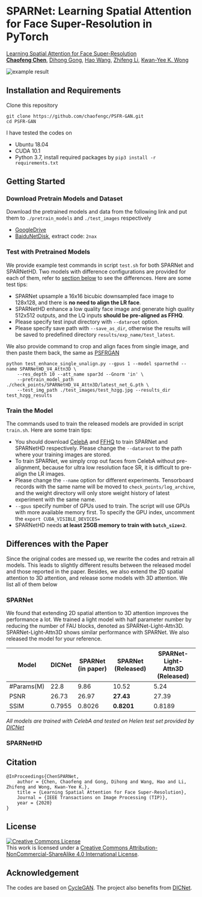 # SPARNet: Learning Spatial Attention for Face Super-Resolution in PyTorch 

[Learning Spatial Attention for Face Super-Resolution](http://arxiv.org/abs/2012.01211)  
[**Chaofeng Chen**](https://chaofengc.github.io), [Dihong Gong](https://www.cise.ufl.edu/~dihong/), [Hao Wang](https://dblp.uni-trier.de/pid/w/HaoWang50.html), [Zhifeng Li](https://dblp.org/pid/56/2053.html), [Kwan-Yee K. Wong](https://i.cs.hku.hk/~kykwong/)

![example result](example.gif)

## Installation and Requirements 

Clone this repository
```
git clone https://github.com/chaofengc/PSFR-GAN.git
cd PSFR-GAN
```

I have tested the codes on
- Ubuntu 18.04
- CUDA 10.1  
- Python 3.7, install required packages by `pip3 install -r requirements.txt`  

## Getting Started 

### Download Pretrain Models and Dataset
Download the pretrained models and data from the following link and put them to `./pretrain_models` and `./test_images` respectively
- [GoogleDrive](https://drive.google.com/drive/folders/1PZ_TP77_rs0z56WZausgK0m2oTxZsgB2?usp=sharing)  
- [BaiduNetDisk](https://pan.baidu.com/s/1zYimaAnIgMIKBf9KANpxog), extract code: `2nax`   

### Test with Pretrained Models

We provide example test commands in script `test.sh` for both SPARNet and SPARNetHD. Two models with difference configurations are provided for each of them, refer to [section below](#differences-with-the-paper) to see the differences. Here are some test tips:

- SPARNet upsample a 16x16 bicubic downsampled face image to 128x128, and there is **no need to align the LR face**.   
- SPARNetHD enhance a low quality face image and generate high quality 512x512 outputs, and the LQ inputs **should be pre-aligned as FFHQ**.  
- Please specify test input directory with `--dataroot` option.  
- Please specify save path with `--save_as_dir`, otherwise the results will be saved to predefined directory `results/exp_name/test_latest`.  

We also provide command to crop and align faces from single image, and then paste them back, the same as [PSFRGAN](https://github.com/chaofengc/PSFRGAN) 
```
python test_enhance_single_unalign.py --gpus 1 --model sparnethd --name SPARNetHD_V4_Attn3D \
    --res_depth 10 --att_name spar3d --Gnorm 'in' \
    --pretrain_model_path ./check_points/SPARNetHD_V4_Attn3D/latest_net_G.pth \
    --test_img_path ./test_images/test_hzgg.jpg --results_dir test_hzgg_results
```

### Train the Model

The commands used to train the released models are provided in script `train.sh`. Here are some train tips:

- You should download [CelebA](http://mmlab.ie.cuhk.edu.hk/projects/CelebA.html) and [FFHQ](https://github.com/NVlabs/ffhq-dataset) to train SPARNet and SPARNetHD respectively. Please change the `--dataroot` to the path where your training images are stored.  
- To train SPARNet, we simply crop out faces from CelebA without pre-alignment, because for ultra low resolution face SR, it is difficult to pre-align the LR images.  
- Please change the `--name` option for different experiments. Tensorboard records with the same name will be moved to `check_points/log_archive`, and the weight directory will only store weight history of latest experiment with the same name.  
- `--gpus` specify number of GPUs used to train. The script will use GPUs with more available memory first. To specify the GPU index, uncomment the `export CUDA_VISIBLE_DEVICES=` 
- SPARNetHD needs **at least 25GB memory to train with `batch_size=2`**. 

## Differences with the Paper
Since the original codes are messed up, we rewrite the codes and retrain all models. This leads to slightly different results between the released model and those reported in the paper. Besides, we also extend the 2D spatial attention to 3D attention, and release some models with 3D attention. We list all of them below

### SPARNet 

We found that extending 2D spatial attention to 3D attention improves the performance a lot. We trained a light model with half parameter number by reducing the number of FAU blocks, denoted as SPARNet-Light-Attn3D. SPARNet-Light-Attn3D shows similar performance with SPARNet. We also released the model for your reference.   

| Model       | DICNet      | SPARNet (in paper) | SPARNet (Released) | SPARNet-Light-Attn3D (Released) |
| ----------- | ----------- | -----------        | -----------        | -----------                     |
| #Params(M)  | 22.8        | 9.86               | 10.52              | 5.24                            |
| PSNR        | 26.73       | 26.97              | **27.43**          | 27.39                           |
| SSIM        | 0.7955      | 0.8026             | **0.8201**         | 0.8189                          |

*All models are trained with CelebA and tested on Helen test set provided by [DICNet](https://github.com/Maclory/Deep-Iterative-Collaboration)*

### SPARNetHD

## Citation
```
@InProceedings{ChenSPARNet,
    author = {Chen, Chaofeng and Gong, Dihong and Wang, Hao and Li, Zhifeng and Wong, Kwan-Yee K.},
    title = {Learning Spatial Attention for Face Super-Resolution},
    Journal = {IEEE Transactions on Image Processing (TIP)},
    year = {2020}
}
```

## License

<a rel="license" href="http://creativecommons.org/licenses/by-nc-sa/4.0/"><img alt="Creative Commons License" style="border-width:0" src="https://i.creativecommons.org/l/by-nc-sa/4.0/88x31.png" /></a><br />This work is licensed under a <a rel="license" href="http://creativecommons.org/licenses/by-nc-sa/4.0/">Creative Commons Attribution-NonCommercial-ShareAlike 4.0 International License</a>.

## Acknowledgement

The codes are based on [CycleGAN](https://github.com/junyanz/pytorch-CycleGAN-and-pix2pix). The project also benefits from [DICNet](https://github.com/Maclory/Deep-Iterative-Collaboration).  
